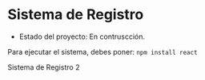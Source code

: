 <h1>Sistema de Registro</h1> 


- Estado del proyecto: En contruscción.

Para ejecutar el sistema, debes poner:
```npm install react```

Sistema de Registro 2
